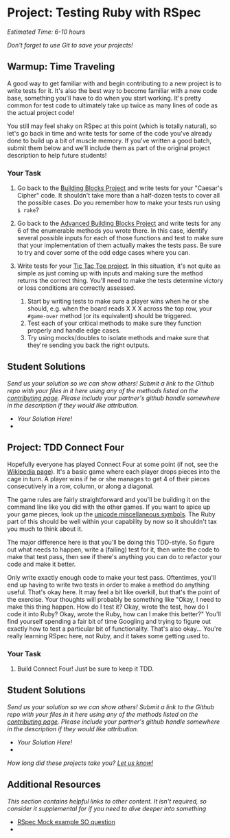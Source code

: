 # Project: Testing Ruby with RSpec
*Estimated Time: 6-10 hours*

*Don't forget to use Git to save your projects!*

## Warmup: Time Traveling

A good way to get familiar with and begin contributing to a new project is to write tests for it.  It's also the best way to become familiar with a new code base, something you'll have to do when you start working.  It's pretty common for test code to ultimately take up twice as many lines of code as the actual project code!

You still may feel shaky on RSpec at this point (which is totally natural), so let's go back in time and write tests for some of the code you've already done to build up a bit of muscle memory.  If you've written a good batch, submit them below and we'll include them as part of the original project description to help future students!

### Your Task

1. Go back to the [Building Blocks Project](project_building_blocks) and write tests for your "Caesar's Cipher" code.  It shouldn't take more than a half-dozen tests to cover all the possible cases.  Do you remember how to make your tests run using `$ rake`?
1. Go back to the [Advanced Building Blocks Project](project_advanced_building_blocks) and write tests for any 6 of the enumerable methods you wrote there.  In this case, identify several possible inputs for each of those functions and test to make sure that your implementation of them actually makes the tests pass.  Be sure to try and cover some of the odd edge cases where you can.
2. Write tests for your [Tic Tac Toe project](project_oop).  In this situation, it's not quite as simple as just coming up with inputs and making sure the method returns the correct thing.  You'll need to make the tests determine victory or loss conditions are correctly assessed.
    
    1. Start by writing tests to make sure a player wins when he or she should, e.g. when the board reads X X X across the top row, your `#game-over` method (or its equivalent) should be triggered.
    2. Test each of your critical methods to make sure they function properly and handle edge cases.  
    3. Try using mocks/doubles to isolate methods and make sure that they're sending you back the right outputs.


## Student Solutions

*Send us your solution so we can show others! Submit a link to the Github repo with your files in it here using any of the methods listed on the [contributing page](http://github.com/TheOdinProject/curriculum/blob/master/contributing.md).  Please include your partner's github handle somewhere in the description if they would like attribution.*

* *Your Solution Here!*
* 


## Project: TDD Connect Four

Hopefully everyone has played Connect Four at some point (if not, see the [Wikipedia page](http://en.wikipedia.org/wiki/Connect_Four)).  It's a basic game where each player drops pieces into the cage in turn.  A player wins if he or she manages to get 4 of their pieces consecutively in a row, column, or along a diagonal.  

The game rules are fairly straightforward and you'll be building it on the command line like you did with the other games.  If you want to spice up your game pieces, look up the [unicode miscellaneous symbols](http://en.wikipedia.org/wiki/List_of_Unicode_characters#Miscellaneous_Symbols).  The Ruby part of this should be well within your capability by now so it shouldn't tax you much to think about it.

The major difference here is that you'll be doing this TDD-style.  So figure out what needs to happen, write a (failing) test for it, then write the code to make that test pass, then see if there's anything you can do to refactor your code and make it better.  

Only write exactly enough code to make your test pass.  Oftentimes, you'll end up having to write two tests in order to make a method do anything useful.  That's okay here.  It may feel a bit like overkill, but that's the point of the exercise.  Your thoughts will probably be something like "Okay, I need to make this thing happen.  How do I test it?  Okay, wrote the test, how do I code it into Ruby?  Okay, wrote the Ruby, how can I make this better?"  You'll find yourself spending a fair bit of time Googling and trying to figure out exactly how to test a particular bit of functionality.  That's also okay... You're really learning RSpec here, not Ruby, and it takes some getting used to.

### Your Task

1. Build Connect Four!  Just be sure to keep it TDD.

## Student Solutions

*Send us your solution so we can show others! Submit a link to the Github repo with your files in it here using any of the methods listed on the [contributing page](http://github.com/TheOdinProject/curriculum/blob/master/contributing.md).  Please include your partner's github handle somewhere in the description if they would like attribution.*

* *Your Solution Here!*
* 


*How long did these projects take you?  [Let us know!](mailto:curriculum@theodinproject.com)*


## Additional Resources

*This section contains helpful links to other content. It isn't required, so consider it supplemental for if you need to dive deeper into something*

* [RSpec Mock example SO question](http://stackoverflow.com/questions/3622604/rspec-mock-object-example)
* 


